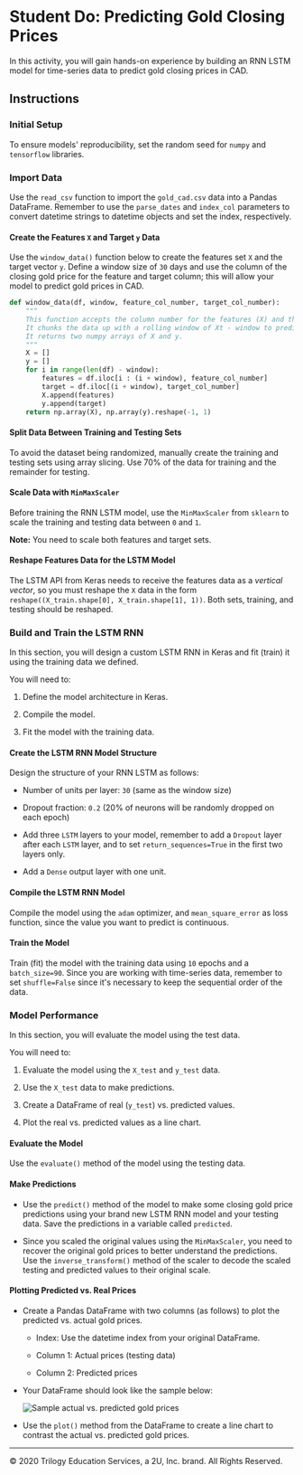# Student Do: Predicting Gold Closing Prices

In this activity, you will gain hands-on experience by building an RNN LSTM model for time-series data to predict gold closing prices in CAD.

## Instructions

### Initial Setup

To ensure models' reproducibility, set the random seed for `numpy` and `tensorflow` libraries.

### Import Data

Use the `read_csv` function to import the `gold_cad.csv` data into a Pandas DataFrame. Remember to use the `parse_dates` and `index_col` parameters to convert datetime strings to datetime objects and set the index, respectively.

#### Create the Features `X` and Target `y` Data

Use the `window_data()` function below to create the features set `X` and the target vector `y`. Define a window size of `30` days and use the column of the closing gold price for the feature and target column; this will allow your model to predict gold prices in CAD.

```python
def window_data(df, window, feature_col_number, target_col_number):
    """
    This function accepts the column number for the features (X) and the target (y).
    It chunks the data up with a rolling window of Xt - window to predict Xt.
    It returns two numpy arrays of X and y.
    """
    X = []
    y = []
    for i in range(len(df) - window):
        features = df.iloc[i : (i + window), feature_col_number]
        target = df.iloc[(i + window), target_col_number]
        X.append(features)
        y.append(target)
    return np.array(X), np.array(y).reshape(-1, 1)
```

#### Split Data Between Training and Testing Sets

To avoid the dataset being randomized, manually create the training and testing sets using array slicing. Use 70% of the data for training and the remainder for testing.

#### Scale Data with `MinMaxScaler`

Before training the RNN LSTM model, use the `MinMaxScaler` from `sklearn` to scale the training and testing data between `0` and `1`.

**Note:** You need to scale both features and target sets.

#### Reshape Features Data for the LSTM Model

The LSTM API from Keras needs to receive the features data as a _vertical vector_, so you must reshape the `X` data in the form `reshape((X_train.shape[0], X_train.shape[1], 1))`. Both sets, training, and testing should be reshaped.

### Build and Train the LSTM RNN

In this section, you will design a custom LSTM RNN in Keras and fit (train) it using the training data we defined.

You will need to:

1. Define the model architecture in Keras.

2. Compile the model.

3. Fit the model with the training data.

#### Create the LSTM RNN Model Structure

Design the structure of your RNN LSTM as follows:

* Number of units per layer: `30` (same as the window size)

* Dropout fraction: `0.2` (20% of neurons will be randomly dropped on each epoch)

* Add three `LSTM` layers to your model, remember to add a `Dropout` layer after each `LSTM` layer, and to set `return_sequences=True` in the first two layers only.

* Add a `Dense` output layer with one unit.

#### Compile the LSTM RNN Model

Compile the model using the `adam` optimizer, and `mean_square_error` as loss function, since the value you want to predict is continuous.

#### Train the Model

Train (fit) the model with the training data using `10` epochs and a `batch_size=90`. Since you are working with time-series data, remember to set `shuffle=False` since it's necessary to keep the sequential order of the data.

### Model Performance

In this section, you will evaluate the model using the test data.

You will need to:

1. Evaluate the model using the `X_test` and `y_test` data.

2. Use the `X_test` data to make predictions.

3. Create a DataFrame of real (`y_test`) vs. predicted values.

4. Plot the real vs. predicted values as a line chart.

#### Evaluate the Model

Use the `evaluate()` method of the model using the testing data.

#### Make Predictions

* Use the `predict()` method of the model to make some closing gold price predictions using your brand new LSTM RNN model and your testing data. Save the predictions in a variable called `predicted`.

* Since you scaled the original values using the `MinMaxScaler`, you need to recover the original gold prices to better understand the predictions. Use the `inverse_transform()` method of the scaler to decode the scaled testing and predicted values to their original scale.

#### Plotting Predicted vs. Real Prices

* Create a Pandas DataFrame with two columns (as follows) to plot the predicted vs. actual gold prices.

  * Index: Use the datetime index from your original DataFrame.

  * Column 1: Actual prices (testing data)

  * Column 2: Predicted prices

* Your DataFrame should look like the sample below:

  ![Sample actual vs. predicted gold prices](Images/sample-gold-prices-predictions-df-v2.png)

* Use the `plot()` method from the DataFrame to create a line chart to contrast the actual vs. predicted gold prices.

---

© 2020 Trilogy Education Services, a 2U, Inc. brand. All Rights Reserved.
